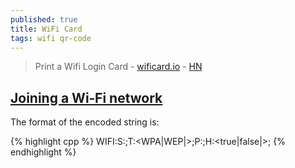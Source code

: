 ```yaml
---
published: true
title: WiFi Card
tags: wifi qr-code
---
```

> Print a Wifi Login Card - [wificard.io](https://wificard.io/) - [HN](https://news.ycombinator.com/item?id=27803146)

## [Joining a Wi‑Fi network](https://en.wikipedia.org/wiki/QR_code#Joining_a_Wi%E2%80%91Fi_network)
The format of the encoded string is: 

{% highlight cpp %}
WIFI:S:<SSID>;T:<WPA|WEP|>;P:<password>;H:<true|false|>;
{% endhighlight %}
